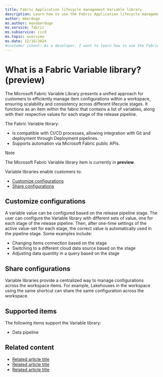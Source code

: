 ```yaml
---
title: Fabric Application lifecycle management Variable library
description: Learn how to use the Fabric Application lifecycle management (ALM) Variable library tool to customize your stages.
author: mberdugo
ms.author: monaberdugo
ms.service: fabric
ms.subservice: cicd
ms.topic: overview
ms.date: 12/16/2024
#customer intent: As a developer, I want to learn how to use the Fabric Application lifecycle management (ALM) Variable library tool to customize my stages so that I can manage my content lifecycle.
---
```


# What is a Fabric Variable library? (preview)

The Microsoft Fabric Variable Library presents a unified approach for customers to efficiently manage item configurations within a workspace, ensuring scalability and consistency across different lifecycle stages. It functions as an item within the fabric that contains a list of variables, along with their respective values for each stage of the release pipeline.

The Fabric Variable library:

* Is compatible with CI/CD processes, allowing integration with Git and deployment through Deployment pipelines.
* Supports automation via Microsoft Fabric public APIs.

> [!NOTE]
> The Microsoft Fabric Variable library item is currently in **preview**.

Variable libraries enable customers to:

* [Customize configurations](#customize-configurations)
* [Share configurations](#share-configurations)

## Customize configurations

A variable value can be configured based on the release pipeline stage. The user can configure the Variable library with different sets of value, one for each stage of the release pipeline. Then, after one-time settings of the active value-set for each stage, the correct value is automatically used in the pipeline stage. Some examples include:

* Changing items connection based on the stage
* Switching to a different cloud data source based on the stage
* Adjusting data quantity in a query based on the stage

## Share configurations

Variable libraries provide a centralized way to manage configurations across the workspace items. For example, Lakehouses in the workspace using the same shortcut can share the same configuration across the workspace.

## Supported items

The following items support the Variable library:

* Data pipeline
<!--- * [Lakehouse](../../data-engineering/lakehouse-overview.md)
* Notebook --->

## Related content

* [Related article title](link.md)
* [Related article title](link.md)
* [Related article title](link.md)
